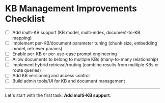# KB Management Improvements Checklist

- [ ] Add multi-KB support (KB model, multi-index, document-to-KB mapping)
- [ ] Implement per-KB/document parameter tuning (chunk size, embedding model, retriever params)
- [ ] Enable per-KB or per-use-case prompt engineering
- [ ] Allow documents to belong to multiple KBs (many-to-many relationship)
- [ ] Implement hybrid retrieval/routing (combine results from multiple KBs or route queries)
- [ ] Add KB versioning and access control
- [ ] Build admin tools/UI for KB and document management

---

Let's start with the first task: **Add multi-KB support**.
